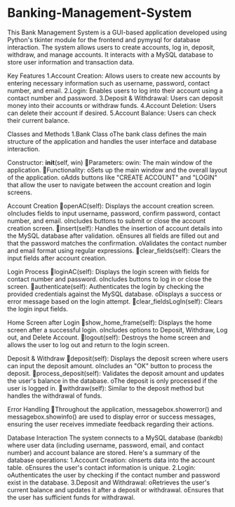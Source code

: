 # Banking-Management-System

This Bank Management System is a GUI-based application developed using Python's tkinter module for the frontend and pymysql for database interaction. The system allows users to create accounts, log in, deposit, withdraw, and manage accounts. It interacts with a MySQL database to store user information and transaction data.


Key Features
1.Account Creation: Allows users to create new accounts by entering necessary information such as username, password, contact number, and email.
2.Login: Enables users to log into their account using a contact number and password.
3.Deposit & Withdrawal: Users can deposit money into their accounts or withdraw funds.
4.Account Deletion: Users can delete their account if desired.
5.Account Balance: Users can check their current balance.

Classes and Methods
1.Bank Class
oThe bank class defines the main structure of the application and handles the user interface and database interaction.

Constructor: __init__(self, win)
Parameters:
owin: The main window of the application.
Functionality:
oSets up the main window and the overall layout of the application.
oAdds buttons like "CREATE ACCOUNT" and "LOGIN" that allow the user to navigate between the account creation and login screens.

Account Creation
openAC(self): Displays the account creation screen.
oIncludes fields to input username, password, confirm password, contact number, and email.
oIncludes buttons to submit or close the account creation screen.
insert(self): Handles the insertion of account details into the MySQL database after validation.
oEnsures all fields are filled out and that the password matches the confirmation.
oValidates the contact number and email format using regular expressions.
clear_fields(self): Clears the input fields after account creation.

Login Process
loginAC(self): Displays the login screen with fields for contact number and password.
oIncludes buttons to log in or close the screen.
authenticate(self): Authenticates the login by checking the provided credentials against the MySQL database.
oDisplays a success or error message based on the login attempt.
clear_fieldsLogIn(self): Clears the login input fields.

Home Screen after Login
show_home_frame(self): Displays the home screen after a successful login.
oIncludes options to Deposit, Withdraw, Log out, and Delete Account.
logout(self): Destroys the home screen and allows the user to log out and return to the login screen.

Deposit & Withdraw
deposit(self): Displays the deposit screen where users can input the deposit amount.
oIncludes an "OK" button to process the deposit.
process_deposit(self): Validates the deposit amount and updates the user's balance in the database.
oThe deposit is only processed if the user is logged in.
withdraw(self): Similar to the deposit method but handles the withdrawal of funds.

Error Handling
Throughout the application, messagebox.showerror() and messagebox.showinfo() are used to display error or success messages, ensuring the user receives immediate feedback regarding their actions.

Database Interaction
The system connects to a MySQL database (bankdb) where user data (including username, password, email, and contact number) and account balance are stored. Here's a summary of the database operations:
1.Account Creation:
oInserts data into the account table.
oEnsures the user's contact information is unique.
2.Login:
oAuthenticates the user by checking if the contact number and password exist in the database.
3.Deposit and Withdrawal:
oRetrieves the user's current balance and updates it after a deposit or withdrawal.
oEnsures that the user has sufficient funds for withdrawal.


